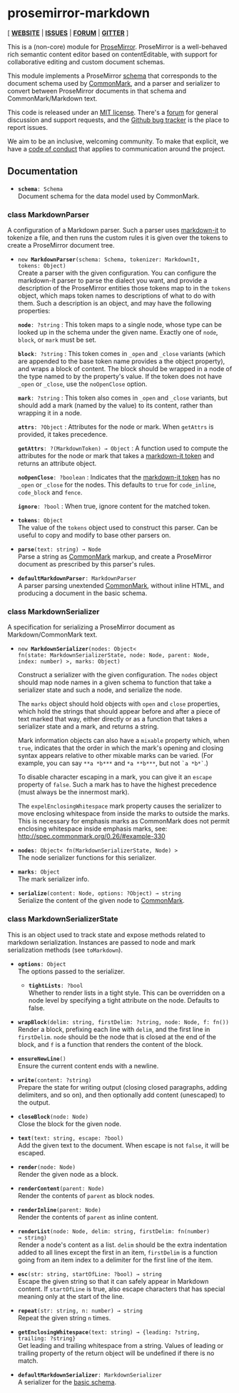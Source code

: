 # prosemirror-markdown

[ [**WEBSITE**](https://prosemirror.net) | [**ISSUES**](https://github.com/prosemirror/prosemirror-markdown/issues) | [**FORUM**](https://discuss.prosemirror.net) | [**GITTER**](https://gitter.im/ProseMirror/prosemirror) ]

This is a (non-core) module for [ProseMirror](https://prosemirror.net).
ProseMirror is a well-behaved rich semantic content editor based on
contentEditable, with support for collaborative editing and custom
document schemas.

This module implements a ProseMirror
[schema](https://prosemirror.net/docs/guide/#schema) that corresponds to
the document schema used by [CommonMark](http://commonmark.org/), and
a parser and serializer to convert between ProseMirror documents in
that schema and CommonMark/Markdown text.

This code is released under an
[MIT license](https://github.com/prosemirror/prosemirror/tree/master/LICENSE).
There's a [forum](http://discuss.prosemirror.net) for general
discussion and support requests, and the
[Github bug tracker](https://github.com/prosemirror/prosemirror/issues)
is the place to report issues.

We aim to be an inclusive, welcoming community. To make that explicit,
we have a [code of
conduct](http://contributor-covenant.org/version/1/1/0/) that applies
to communication around the project.

## Documentation

 * **`schema`**`: Schema`\
   Document schema for the data model used by CommonMark.


### class MarkdownParser

A configuration of a Markdown parser. Such a parser uses
[markdown-it](https://github.com/markdown-it/markdown-it) to
tokenize a file, and then runs the custom rules it is given over
the tokens to create a ProseMirror document tree.

 * `new `**`MarkdownParser`**`(schema: Schema, tokenizer: MarkdownIt, tokens: Object)`\
   Create a parser with the given configuration. You can configure
   the markdown-it parser to parse the dialect you want, and provide
   a description of the ProseMirror entities those tokens map to in
   the `tokens` object, which maps token names to descriptions of
   what to do with them. Such a description is an object, and may
   have the following properties:

   **`node`**`: ?string`
     : This token maps to a single node, whose type can be looked up
       in the schema under the given name. Exactly one of `node`,
       `block`, or `mark` must be set.

   **`block`**`: ?string`
     : This token comes in `_open` and `_close` variants (which are
       appended to the base token name provides a the object
       property), and wraps a block of content. The block should be
       wrapped in a node of the type named to by the property's
       value. If the token does not have `_open` or `_close`, use the `noOpenClose` option.

   **`mark`**`: ?string`
     : This token also comes in `_open` and `_close` variants, but
       should add a mark (named by the value) to its content, rather
       than wrapping it in a node.

   **`attrs`**`: ?Object`
     : Attributes for the node or mark. When `getAttrs` is provided,
       it takes precedence.

   **`getAttrs`**`: ?(MarkdownToken) → Object`
     : A function used to compute the attributes for the node or mark
       that takes a [markdown-it
       token](https://markdown-it.github.io/markdown-it/#Token) and
       returns an attribute object.

   **`noOpenClose`**`: ?boolean`
     : Indicates that the [markdown-it
       token](https://markdown-it.github.io/markdown-it/#Token) has no `_open` or `_close` for the nodes.
       This defaults to `true` for `code_inline`, `code_block` and `fence`.

   **`ignore`**`: ?bool`
     : When true, ignore content for the matched token.

 * **`tokens`**`: Object`\
   The value of the `tokens` object used to construct
   this parser. Can be useful to copy and modify to base other
   parsers on.

 * **`parse`**`(text: string) → Node`\
   Parse a string as [CommonMark](http://commonmark.org/) markup,
   and create a ProseMirror document as prescribed by this parser's
   rules.


 * **`defaultMarkdownParser`**`: MarkdownParser`\
   A parser parsing unextended [CommonMark](http://commonmark.org/),
   without inline HTML, and producing a document in the basic schema.


### class MarkdownSerializer

A specification for serializing a ProseMirror document as
Markdown/CommonMark text.

 * `new `**`MarkdownSerializer`**`(nodes: Object< fn(state: MarkdownSerializerState, node: Node, parent: Node, index: number) >, marks: Object)`

   Construct a serializer with the given configuration. The `nodes`
   object should map node names in a given schema to function that
   take a serializer state and such a node, and serialize the node.

   The `marks` object should hold objects with `open` and `close`
   properties, which hold the strings that should appear before and
   after a piece of text marked that way, either directly or as a
   function that takes a serializer state and a mark, and returns a
   string.

   Mark information objects can also have a `mixable` property
   which, when `true`, indicates that the order in which the mark's
   opening and closing syntax appears relative to other mixable
   marks can be varied. (For example, you can say `**a *b***` and
   `*a **b***`, but not `` `a *b*` ``.)

   To disable character escaping in a mark, you can give it an
   `escape` property of `false`. Such a mark has to have the highest
   precedence (must always be the innermost mark).

   The `expelEnclosingWhitespace` mark property causes the
   serializer to move enclosing whitespace from inside the marks to
   outside the marks. This is necessary for emphasis marks as
   CommonMark does not permit enclosing whitespace inside emphasis
   marks, see: http://spec.commonmark.org/0.26/#example-330

 * **`nodes`**`: Object< fn(MarkdownSerializerState, Node) >`\
   The node serializer
   functions for this serializer.

 * **`marks`**`: Object`\
   The mark serializer info.

 * **`serialize`**`(content: Node, options: ?Object) → string`\
   Serialize the content of the given node to
   [CommonMark](http://commonmark.org/).


### class MarkdownSerializerState

This is an object used to track state and expose
methods related to markdown serialization. Instances are passed to
node and mark serialization methods (see `toMarkdown`).

 * **`options`**`: Object`\
   The options passed to the serializer.

    * **`tightLists`**`: ?bool`\
      Whether to render lists in a tight style. This can be overridden
      on a node level by specifying a tight attribute on the node.
      Defaults to false.

 * **`wrapBlock`**`(delim: string, firstDelim: ?string, node: Node, f: fn())`\
   Render a block, prefixing each line with `delim`, and the first
   line in `firstDelim`. `node` should be the node that is closed at
   the end of the block, and `f` is a function that renders the
   content of the block.

 * **`ensureNewLine`**`()`\
   Ensure the current content ends with a newline.

 * **`write`**`(content: ?string)`\
   Prepare the state for writing output (closing closed paragraphs,
   adding delimiters, and so on), and then optionally add content
   (unescaped) to the output.

 * **`closeBlock`**`(node: Node)`\
   Close the block for the given node.

 * **`text`**`(text: string, escape: ?bool)`\
   Add the given text to the document. When escape is not `false`,
   it will be escaped.

 * **`render`**`(node: Node)`\
   Render the given node as a block.

 * **`renderContent`**`(parent: Node)`\
   Render the contents of `parent` as block nodes.

 * **`renderInline`**`(parent: Node)`\
   Render the contents of `parent` as inline content.

 * **`renderList`**`(node: Node, delim: string, firstDelim: fn(number) → string)`\
   Render a node's content as a list. `delim` should be the extra
   indentation added to all lines except the first in an item,
   `firstDelim` is a function going from an item index to a
   delimiter for the first line of the item.

 * **`esc`**`(str: string, startOfLine: ?bool) → string`\
   Escape the given string so that it can safely appear in Markdown
   content. If `startOfLine` is true, also escape characters that
   has special meaning only at the start of the line.

 * **`repeat`**`(str: string, n: number) → string`\
   Repeat the given string `n` times.

 * **`getEnclosingWhitespace`**`(text: string) → {leading: ?string, trailing: ?string}`\
   Get leading and trailing whitespace from a string. Values of
   leading or trailing property of the return object will be undefined
   if there is no match.


 * **`defaultMarkdownSerializer`**`: MarkdownSerializer`\
   A serializer for the [basic schema](#schema).


